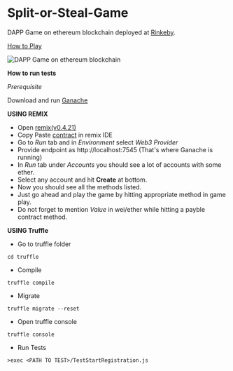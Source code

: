 # Split-or-Steal-Game

DAPP Game on ethereum blockchain deployed at [Rinkeby](https://rinkeby.etherscan.io/address/0x40a89bd8ef82f1a0500887ca17c9ab56bfdd8a9f).

[How to Play](http://showmeyourcode.github.io/Split-or-Steal-Game#about)

![DAPP Game on ethereum blockchain](https://imgur.com/RuXdrWE.jpg)


**How to run tests**

_Prerequisite_

Download and run [Ganache](http://truffleframework.com/ganache/)

**USING REMIX**

* Open [remix(v0.4.21)](http://remix.ethereum.org/#optimize=false&version=soljson-v0.4.21+commit.dfe3193c.js)
* Copy Paste [contract](https://github.fkinternal.com/raw/Flipkart/Split-or-Steal-Game/master/truffle/contracts/SplitStealContract.sol?token=AAAIJnbD-c_quCN6andhH_HoMyXFXoYUks5a30O3wA%3D%3D) in remix IDE
* Go to _Run_ tab and in _Environment_ select _Web3 Provider_
* Provide endpoint as http://localhost:7545 (That's where Ganache is running)
* In _Run_ tab under _Accounts_ you should see a lot of accounts with some ether.
* Select any account and hit **Create** at bottom.
* Now you should see all the methods listed.
* Just go ahead and play the game by hitting appropriate method in game play.
* Do not forget to mention _Value_ in wei/ether while hitting a payble contract method.

**USING Truffle**

* Go to truffle folder

```shell
cd truffle
```

* Compile

```shell
truffle compile
```

* Migrate

```shell
truffle migrate --reset
```

* Open truffle console

```shell
truffle console
```

* Run Tests

```shell
>exec <PATH TO TEST>/TestStartRegistration.js
```
